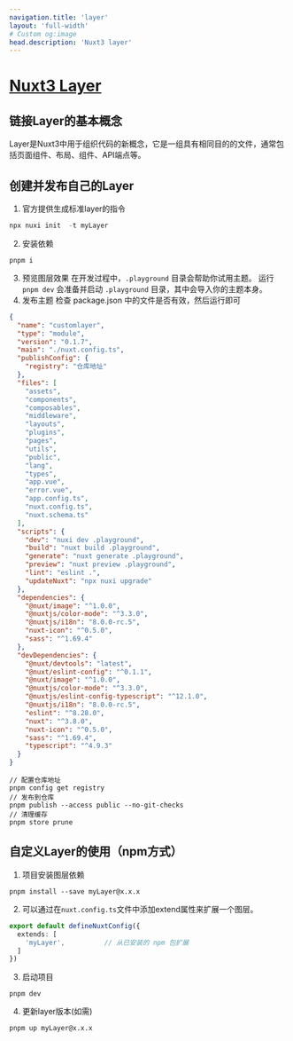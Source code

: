 ```yaml
---
navigation.title: 'layer'
layout: 'full-width'
# Custom og:image
head.description: 'Nuxt3 layer'
---
```


# [Nuxt3 Layer](https://nuxt.com.cn/docs/guide/going-further/layers)
## 链接Layer的基本概念 
Layer是Nuxt3中用于组织代码的新概念，它是一组具有相同目的的文件，通常包括页面组件、布局、组件、API端点等。

## 创建并发布自己的Layer
1. 官方提供生成标准layer的指令
```typescript
npx nuxi init  -t myLayer
```
2. 安装依赖
```shell
pnpm i
```
3. 预览图层效果
   在开发过程中，`.playground` 目录会帮助你试用主题。
运行 `pnpm dev` 会准备并启动 `.playground` 目录，其中会导入你的主题本身。
4. 发布主题
   检查 package.json 中的文件是否有效，然后运行即可
```json
{
  "name": "customlayer",
  "type": "module",
  "version": "0.1.7",
  "main": "./nuxt.config.ts",
  "publishConfig": {
    "registry": "仓库地址"
  },
  "files": [
    "assets",
    "components",
    "composables",
    "middleware",
    "layouts",
    "plugins",
    "pages",
    "utils",
    "public",
    "lang",
    "types",
    "app.vue",
    "error.vue",
    "app.config.ts",
    "nuxt.config.ts",
    "nuxt.schema.ts"
  ],
  "scripts": {
    "dev": "nuxi dev .playground",
    "build": "nuxt build .playground",
    "generate": "nuxt generate .playground",
    "preview": "nuxt preview .playground",
    "lint": "eslint .",
    "updateNuxt": "npx nuxi upgrade"
  },
  "dependencies": {
    "@nuxt/image": "^1.0.0",
    "@nuxtjs/color-mode": "^3.3.0",
    "@nuxtjs/i18n": "8.0.0-rc.5",
    "nuxt-icon": "^0.5.0",
    "sass": "^1.69.4"
  },
  "devDependencies": {
    "@nuxt/devtools": "latest",
    "@nuxt/eslint-config": "^0.1.1",
    "@nuxt/image": "^1.0.0",
    "@nuxtjs/color-mode": "^3.3.0",
    "@nuxtjs/eslint-config-typescript": "^12.1.0",
    "@nuxtjs/i18n": "8.0.0-rc.5",
    "eslint": "^8.28.0",
    "nuxt": "^3.8.0",
    "nuxt-icon": "^0.5.0",
    "sass": "^1.69.4",
    "typescript": "^4.9.3"
  }
}
```
```shell
// 配置仓库地址
pnpm config get registry
// 发布到仓库
pnpm publish --access public --no-git-checks
// 清理缓存
pnpm store prune
```

## 自定义Layer的使用（npm方式）
1. 项目安装图层依赖
```shell
pnpm install --save myLayer@x.x.x
```
2. 可以通过在`nuxt.config.ts`文件中添加extend属性来扩展一个图层。
```typescript
export default defineNuxtConfig({
  extends: [
    'myLayer',          // 从已安装的 npm 包扩展
  ]
})
```
3. 启动项目
```shell
pnpm dev
```
4. 更新layer版本(如需)
```shell
pnpm up myLayer@x.x.x
```
